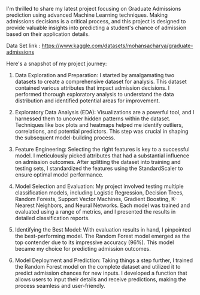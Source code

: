 I'm thrilled to share my latest project focusing on Graduate Admissions prediction using advanced Machine Learning techniques. Making admissions decisions is a critical process, and this project is designed to provide valuable insights into predicting a student's chance of admission based on their application details.

Data Set link : https://www.kaggle.com/datasets/mohansacharya/graduate-admissions

Here's a snapshot of my project journey:

1. Data Exploration and Preparation:
I started by amalgamating two datasets to create a comprehensive dataset for analysis. This dataset contained various attributes that impact admission decisions. I performed thorough exploratory analysis to understand the data distribution and identified potential areas for improvement.

2. Exploratory Data Analysis (EDA):
Visualizations are a powerful tool, and I harnessed them to uncover hidden patterns within the dataset. Techniques like box plots and heatmaps helped me identify outliers, correlations, and potential predictors. This step was crucial in shaping the subsequent model-building process.

3. Feature Engineering:
Selecting the right features is key to a successful model. I meticulously picked attributes that had a substantial influence on admission outcomes. After splitting the dataset into training and testing sets, I standardized the features using the StandardScaler to ensure optimal model performance.

4. Model Selection and Evaluation:
My project involved testing multiple classification models, including Logistic Regression, Decision Trees, Random Forests, Support Vector Machines, Gradient Boosting, K-Nearest Neighbors, and Neural Networks. Each model was trained and evaluated using a range of metrics, and I presented the results in detailed classification reports.

5. Identifying the Best Model:
With evaluation results in hand, I pinpointed the best-performing model. The Random Forest model emerged as the top contender due to its impressive accuracy (96%). This model became my choice for predicting admission outcomes.

6. Model Deployment and Prediction:
Taking things a step further, I trained the Random Forest model on the complete dataset and utilized it to predict admission chances for new inputs. I developed a function that allows users to input their details and receive predictions, making the process seamless and user-friendly.
